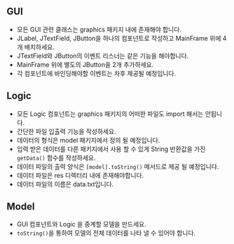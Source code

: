## GUI
- 모든 GUI 관련 클래스는 graphics 패키지 내에 존재해야 합니다.
- JLabel, JTextField, JButton을 하나의 컴포넌트로 작성하고 MainFrame 위에 4개 배치하세요.
- JTextField와 JButton의 이벤트 리스너는 같은 기능을 해야합니다.
- MainFrame 위에 별도의 JButton을 2개 추가하세요.
- 각 컴포넌트에 바인딩해야할 이벤트는 차후 제공될 예정입니다.

## Logic
- 모든 Logic 컴포넌트는 graphics 패키지의 어떠한 파일도 import 해서는 안됩니다.
- 간단한 파일 입출력 기능을 작성하세요.
- 데이터의 형식은 model 패키지에서 정의 될 예정입니다.
- 입력 받은 데이터를 다른 패키지에서 사용 할 수 있게 String 반환값을 가진 `getData()` 함수를 작성하세요.
- 데이터 파일의 출력 양식은 `[model].toString()` 메서드로 제공 될 예정입니다.
- 데이터 파일은 res 디렉터리 내에 존재해야합니다.
- 데이터 파일의 이름은 data.txt입니다.


## Model
- GUI 컴포넌트와 Logic 을 중계할 모델을 만드세요.
- `toString()`을 통하여 모델의 전체 데이터를 나타 낼 수 있어야 합니다.